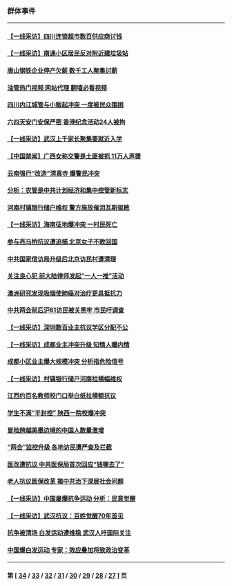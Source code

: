 ### 群体事件
---
#### [【一线采访】四川连锁超市数百供应商讨钱](../../pages/ncid279/n14025102.md?07030845) 
#### [【一线采访】南通小区居民反对附近建垃圾站](../../pages/ncid279/n14021690.md?07030845) 
#### [唐山钢铁企业停产欠薪 数千工人聚集讨薪](../../pages/ncid279/n14017404.md?07030845) 
#### [油管热门视频 网站代理 翻墙必看视频](http://138.2.39.72:81/youtube.html?epic-marker?07030845)
#### [四川内江城管与小贩起冲突 一度被民众围困](../../pages/ncid279/n14015922.md?07030845) 
#### [六四天安门安保严密 香港纪念活动24人被拘](../../pages/ncid279/n14009800.md?07030845) 
#### [【一线采访】武汉上千家长聚集要就近入学](../../pages/ncid279/n14009497.md?07030845) 
#### [【中国禁闻】广西女称交警是土匪被抓 11万人声援](../../pages/ncid279/n14006869.md?07030845) 
#### [云南强行“改造”清真寺 爆警民冲突](../../pages/ncid279/n14005561.md?07030845) 
#### [分析：农管是中共计划经济和集中控管新标志](../../pages/ncid279/n14000665.md?07030845) 
#### [河南村镇银行储户维权 警方施放催泪瓦斯驱散](../../pages/ncid279/n13998750.md?07030845) 
#### [【一线采访】海南征地爆冲突 一村民死亡](../../pages/ncid279/n13989137.md?07030845) 
#### [参与亮马桥抗议遭追捕 北京女子不敢回国](../../pages/ncid279/n13985420.md?07030845) 
#### [中共国家信访局升级后北京访民村遭清理](../../pages/ncid279/n13984826.md?07030845) 
#### [关注良心犯 前大陆律师发起“一人一推”活动](../../pages/ncid279/n13980524.md?07030845) 
#### [澳洲研究发现吸烟使肺癌对治疗更具抵抗力](../../pages/ncid279/n13977762.md?07030845) 
#### [中共两会前后沪61访民被关黑牢 市民吁调查](../../pages/ncid279/n13976054.md?07030845) 
#### [【一线采访】深圳数百业主抗议学区分配不公](../../pages/ncid279/n13976680.md?07030845) 
#### [【一线采访】成都业主冲突升级 知情人曝内情](../../pages/ncid279/n13965289.md?07030845) 
#### [成都小区业主爆大规模冲突 分析指危险信号](../../pages/ncid279/n13964520.md?07030845) 
#### [【一线采访】村镇银行储户河南拉横幅维权](../../pages/ncid279/n13964555.md?07030845) 
#### [江西约百名教师校门口举白纸拉横额抗议](../../pages/ncid279/n13958579.md?07030845) 
#### [学生不满“半封控” 陕西一院校爆冲突](../../pages/ncid279/n13946647.md?07030845) 
#### [冒险跨越美墨边境的中国人数量激增](../../pages/ncid279/n13946742.md?07030845) 
#### [“两会”监控升级 各地访民遭严查及拦截](../../pages/ncid279/n13942702.md?07030845) 
#### [医改遭抗议 中共医保局首次回应“钱哪去了”](../../pages/ncid279/n13938290.md?07030845) 
#### [老人抗议医保改革 揭中共治下深层社会问题](../../pages/ncid279/n13934963.md?07030845) 
#### [【一线采访】中国屡爆抗争运动 分析：民意觉醒](../../pages/ncid279/n13934024.md?07030845) 
#### [【一线采访】武汉抗议：百姓觉醒70年首见](../../pages/ncid279/n13931265.md?07030845) 
#### [抗争被清场 白发运动遭维稳 武汉人吁国际关注](../../pages/ncid279/n13931147.md?07030845) 
#### [中国爆白发运动 专家：效应叠加将致政治变革](../../pages/ncid279/n13931004.md?07030845) 

---
#### 第 [ [34](./34.md?07030845) / [33](./33.md?07030845) / [32](./32.md?07030845) / [31](./31.md?07030845) / [30](./30.md?07030845) / [29](./29.md?07030845) / [28](./28.md?07030845) / [27](./27.md?07030845) ] 页
